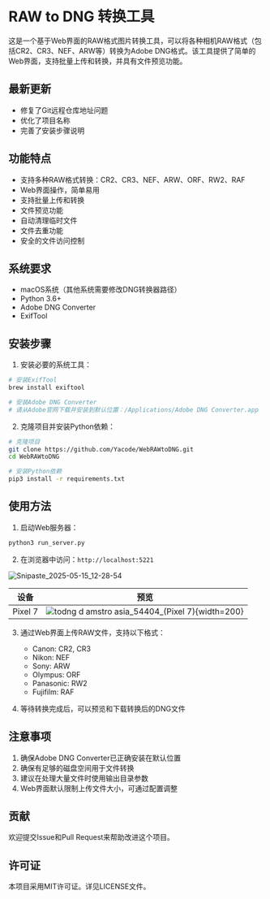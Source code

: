 # RAW to DNG 转换工具

这是一个基于Web界面的RAW格式图片转换工具，可以将各种相机RAW格式（包括CR2、CR3、NEF、ARW等）转换为Adobe DNG格式。该工具提供了简单的Web界面，支持批量上传和转换，并具有文件预览功能。

## 最新更新
- 修复了Git远程仓库地址问题
- 优化了项目名称
- 完善了安装步骤说明

## 功能特点

- 支持多种RAW格式转换：CR2、CR3、NEF、ARW、ORF、RW2、RAF
- Web界面操作，简单易用
- 支持批量上传和转换
- 文件预览功能
- 自动清理临时文件
- 文件去重功能
- 安全的文件访问控制

## 系统要求

- macOS系统（其他系统需要修改DNG转换器路径）
- Python 3.6+
- Adobe DNG Converter
- ExifTool

## 安装步骤

1. 安装必要的系统工具：
```bash
# 安装ExifTool
brew install exiftool

# 安装Adobe DNG Converter
# 请从Adobe官网下载并安装到默认位置：/Applications/Adobe DNG Converter.app
```

2. 克隆项目并安装Python依赖：
```bash
# 克隆项目
git clone https://github.com/Yacode/WebRAWtoDNG.git
cd WebRAWtoDNG

# 安装Python依赖
pip3 install -r requirements.txt
```

## 使用方法

1. 启动Web服务器：
```bash
python3 run_server.py
```

2. 在浏览器中访问：`http://localhost:5221`

![Snipaste_2025-05-15_12-28-54](https://github.com/user-attachments/assets/32f2e25b-3358-49cd-87d4-b2f38b0f867f)

| 设备 | 预览 |
| --- | --- |
| Pixel 7 | ![todng d amstro asia_54404_(Pixel 7)](https://github.com/user-attachments/assets/7cfb4ef6-ff81-49e0-b18f-9efc057501e2){width=200} |

3. 通过Web界面上传RAW文件，支持以下格式：
   - Canon: CR2, CR3
   - Nikon: NEF
   - Sony: ARW
   - Olympus: ORF
   - Panasonic: RW2
   - Fujifilm: RAF

4. 等待转换完成后，可以预览和下载转换后的DNG文件

## 注意事项

1. 确保Adobe DNG Converter已正确安装在默认位置
2. 确保有足够的磁盘空间用于文件转换
3. 建议在处理大量文件时使用输出目录参数
4. Web界面默认限制上传文件大小，可通过配置调整

## 贡献

欢迎提交Issue和Pull Request来帮助改进这个项目。

## 许可证

本项目采用MIT许可证。详见LICENSE文件。
